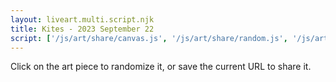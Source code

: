 ```yaml
---
layout: liveart.multi.script.njk
title: Kites - 2023 September 22
script: ['/js/art/share/canvas.js', '/js/art/share/random.js', '/js/art/share/draw_kit.js', '/js/art/latest.js']
---
```


Click on the art piece to randomize it, or save the current URL to share it.
